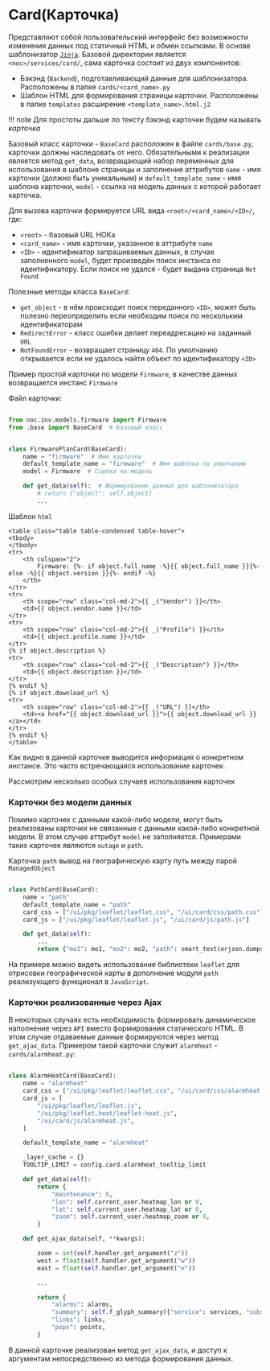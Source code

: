 # Card(Карточка)

Представляют собой пользовательский интерфейс без возможности изменения данных под статичный HTML и обмен ссылками. В основе шаблонизатор [`Jinja`](https://jinja.com). Базовой директории является `<noc>/services/card/`, сама карточка состоит из двух компонентов:

* Бэкэнд (`Backend`), подготавливающий данные для шаблонизатора. Раcположены в папке `cards/<card_name>.py`
* Шаблон HTML для формирования страницы карточки. Расположены в папке `templates` расширение `<template_name>.html.j2`

<!-- prettier-ignore -->
!!! note
    Для простоты дальше по тексту бэкэнд карточки будем называть *карточка*


Базовый класс карточки - `BaseCard` расположен в файле `cards/base.py`, карточки должны наследовать от него. Обязательными к реализации является метод `get_data`, возвращающий набор переменных для использования в шаблоне страницы и заполнение аттрибутов `name` - имя карточки (должно быть уникальным) и `default_template_name` - имя шаблона карточки, `model` - ссылка на модель данных с которой работает карточка.

Для вызова карточки формируется URL вида `<root>/<card_name>/<ID>/`, где:

* `<root>` - базовый URL НОКа
* `<card_name>` - имя карточки, указанное в аттрибуте `name`
* `<ID>` - идентификатор запрашиваемых данных, в случае заполненного `model`, будет произведён поиск инстанса по идентификатору. Если поиск не удался - будет выдана страница `Not Found`

Полезные методы класса `BaseCard`:

* `get_object` - в нём происходит поиск переданного `<ID>`, может быть полезно переопределить если необходим поиск по нескольким идентификаторам
* `RedirectError` - класс ошибки делает переадресацию на заданный `URL`
* `NotFoundError` - возвращает страницу `404`. По умолчанию открывается если не удалось найти объект по идентификатору `<ID>`


Пример простой карточки по модели `Firmware`, в качестве данных возвращается инстанс `Firmware`

Файл карточки:

```python

from noc.inv.models.firmware import Firmware
from .base import BaseCard  # Базовый класс


class FirmwarePlanCard(BaseCard):
    name = "firmware"  # Имя карточки
    default_template_name = "firmware"  # Имя шаблона по умолчанию
    model = Firmware  # Ссылка на модель

    def get_data(self):  # Формирование данных для шаблонизатора
        # return {"object": self.object}
        ...


```

Шаблон `html`

```
<table class="table table-condensed table-hover">
<tbody>
</tbody>
<tr>
    <th colspan="2">
        Firmware: {%- if object.full_name -%}{{ object.full_name }}{%- else -%}{{ object.version }}{%- endif -%}
    </th>
</tr>
<tr>
    <th scope="row" class="col-md-2">{{ _("Vendor") }}</th>
    <td>{{ object.vendor.name }}</td>
</tr>
<tr>
    <th scope="row" class="col-md-2">{{ _("Profile") }}</th>
    <td>{{ object.profile.name }}</td>
</tr>
{% if object.description %}
<tr>
    <th scope="row" class="col-md-2">{{ _("Description") }}</th>
    <td>{{ object.description }}</td>
</tr>
{% endif %}
{% if object.download_url %}
<tr>
    <th scope="row" class="col-md-2">{{ _("URL") }}</th>
    <td><a href="{{ object.download_url }}">{{ object.download_url }}</a></td>
</tr>
{% endif %}
</table>

```

Как видно в данной карточке выводится информация о конкретном инстансе. Это часто встречающаяся использование карточек. 


Рассмотрим несколько особых случаев использования карточек

### Карточки без модели данных

Помимо карточек с данными какой-либо модели, могут быть реализованы карточки не связанные с данными какой-либо конкретной модели. В этом случае аттрибут `model` не заполняется. Примерами таких карточек являются `outage` и `path`.

Карточка `path` вывод на географическую карту путь между парой `ManagedObject`

```python

class PathCard(BaseCard):
    name = "path"
    default_template_name = "path"
    card_css = ["/ui/pkg/leaflet/leaflet.css", "/ui/card/css/path.css"]
    card_js = ["/ui/pkg/leaflet/leaflet.js", "/ui/card/js/path.js"]

    def get_data(self):
        ...
        return {"mo1": mo1, "mo2": mo2, "path": smart_text(orjson.dumps(path))}
```

На примере можно видеть использование библиотеки `leaflet` для отрисовки географической карты в дополнение модуля `path` реализующего функционал в `JavaScript`.


### Карточки реализованные через Ajax

В некоторых случаях есть необходимость формировать динамическое наполнение через `API` вместо формирования статического HTML. В этом случае отдаваемые данные формируются через метод `get_ajax_data`. Примером такой карточки служит `alarmheat` - `cards/alarmheat.py`:

```python

class AlarmHeatCard(BaseCard):
    name = "alarmheat"
    card_css = ["/ui/pkg/leaflet/leaflet.css", "/ui/card/css/alarmheat.css"]
    card_js = [
        "/ui/pkg/leaflet/leaflet.js",
        "/ui/pkg/leaflet.heat/leaflet-heat.js",
        "/ui/card/js/alarmheat.js",
    ]

    default_template_name = "alarmheat"

    _layer_cache = {}
    TOOLTIP_LIMIT = config.card.alarmheat_tooltip_limit

    def get_data(self):
        return {
            "maintenance": 0,
            "lon": self.current_user.heatmap_lon or 0,
            "lat": self.current_user.heatmap_lat or 0,
            "zoom": self.current_user.heatmap_zoom or 0,
        }

    def get_ajax_data(self, **kwargs):

        zoom = int(self.handler.get_argument("z"))
        west = float(self.handler.get_argument("w"))
        east = float(self.handler.get_argument("e"))

        ...

        return {
            "alarms": alarms,
            "summary": self.f_glyph_summary({"service": services, "subscriber": subscribers}),
            "links": links,
            "pops": points,
        }

```

В данной карточке реализован метод `get_ajax_data`, и доступ к аргументам непосредственно из метода формирования данных.
